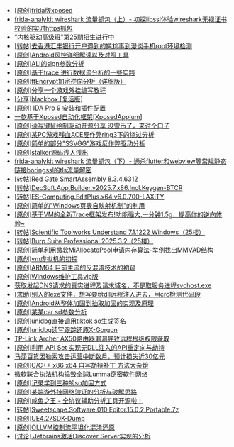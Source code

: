 + [[原创]frida版xposed](https://bbs.kanxue.com/thread-286627.htm)
+ [frida-analykit   wireshark 流量抓包（上）- 初探libssl体验wireshark无视证书校验的实时https抓包](https://bbs.kanxue.com/thread-286510.htm)
+ [“内核驱动高级班”第25期招生进行中](https://bbs.kanxue.com/thread-280081.htm)
+ [[转帖]去香港汇丰银行开户遇到的尴尬事到漫谈手机root环境检测](https://bbs.kanxue.com/thread-285754.htm)
+ [[原创]Android风控详细解读以及对照工具](https://bbs.kanxue.com/thread-286120.htm)
+ [[原创]ALI的sign参数分析](https://bbs.kanxue.com/thread-284292.htm)
+ [[原创]基于trace 进行数据流分析的一些实践](https://bbs.kanxue.com/thread-285243.htm)
+ [[原创]ttEncrypt加密逆向分析（详细版）](https://bbs.kanxue.com/thread-286273.htm)
+ [[原创]分享一个游戏外挂编写教程](https://bbs.kanxue.com/thread-286912.htm)
+ [[分享]blackbox [复活版]](https://bbs.kanxue.com/thread-286308.htm)
+ [[原创] IDA Pro 9 安装和插件配置](https://bbs.kanxue.com/thread-285604.htm)
+ [一款基于Xposed自动化框架[XposedAppium]](https://bbs.kanxue.com/thread-260992.htm)
+ [[原创]读写键鼠绘制驱动开源分享 没雪币了，来讨个口子](https://bbs.kanxue.com/thread-286756.htm)
+ [[原创]某PC游戏残血ACE反作弊ring3下的绕过分析](https://bbs.kanxue.com/thread-284667.htm)
+ [[原创]简单的部分"SSVGG"游戏反作弊驱动分析](https://bbs.kanxue.com/thread-286409.htm)
+ [[原创]stalker源码浅入浅出](https://bbs.kanxue.com/thread-286837.htm)
+ [frida-analykit   wireshark 流量抓包（下）- 通杀flutter和webview等常规静态链接boringssl的tls流量解密](https://bbs.kanxue.com/thread-286620.htm)
+ [[转帖]Red Gate SmartAssembly 8.3.4.6312](https://bbs.kanxue.com/thread-286944.htm)
+ [[转帖]DecSoft.App.Builder.v2025.7.x86.Incl.Keygen-BTCR](https://bbs.kanxue.com/thread-286943.htm)
+ [[转帖]ES-Computing.EditPlus.x64.v6.0.700-LAXiTY](https://bbs.kanxue.com/thread-286942.htm)
+ [[原创]简单的"Windows页表自映射机制"的利用](https://bbs.kanxue.com/thread-285332.htm)
+ [[原创]基于VM的全新Trace框架发布!功能强大,一分钟1.5g，提高你的逆向体验~](https://bbs.kanxue.com/thread-285471.htm)
+ [[转帖]Scientific Toolworks Understand 7.1.1222 Windows（25楼）](https://bbs.kanxue.com/thread-280018.htm)
+ [[转帖]Burp Suite Professional 2025.3.2（25楼）](https://bbs.kanxue.com/thread-280744.htm)
+ [[原创]简单利用微软MiAllocatePool申请内存算法-举例找出MMVAD结构](https://bbs.kanxue.com/thread-286414.htm)
+ [[原创]vm虚拟机的初探](https://bbs.kanxue.com/thread-284883.htm)
+ [[原创]ARM64 目前主流的反混淆技术的初窥](https://bbs.kanxue.com/thread-285567.htm)
+ [[原创]Windows维护工具vip版](https://bbs.kanxue.com/thread-286896.htm)
+ [获取发起DNS请求的真实进程及请求域名，不是取服务进程svchost.exe](https://bbs.kanxue.com/thread-286593.htm)
+ [[求助]别人的exe文件，想写要给dll远程注入进去，用crc检测代码段](https://bbs.kanxue.com/thread-286617.htm)
+ [[原创]Android从整体加固到抽取加固的实现及原理](https://bbs.kanxue.com/thread-286929.htm)
+ [[原创]某某car sd参数分析](https://bbs.kanxue.com/thread-286646.htm)
+ [[原创]unidbg直接调用tiktok so生成签名](https://bbs.kanxue.com/thread-285623.htm)
+ [[原创]unidbg读写跟踪还原X-Gorgon](https://bbs.kanxue.com/thread-285586.htm)
+ [TP-Link Archer AX50路由器漏洞导致远程根级权限获取](https://bbs.kanxue.com/thread-286949.htm)
+ [[原创]利用 API Set 实现无DLL注入的API重定向与劫持](https://bbs.kanxue.com/thread-286823.htm)
+ [马莎百货因勒索攻击运营中断数月，预计损失近30亿元](https://bbs.kanxue.com/thread-286948.htm)
+ [[原创]C/C++ x86 x64 自写劫持补丁 方法大杂烩](https://bbs.kanxue.com/thread-282745.htm)
+ [微软联合执法机构捣毁全球Lumma窃密软件网络](https://bbs.kanxue.com/thread-286947.htm)
+ [[原创]记录学到三种的so加固方式](https://bbs.kanxue.com/thread-286878.htm)
+ [[原创]某端游外挂网络验证的分析与破解思路](https://bbs.kanxue.com/thread-286748.htm)
+ [[原创]咸鱼之王 - 全协议辅助分析工具开源啦！](https://bbs.kanxue.com/thread-286907.htm)
+ [[转帖]Sweetscape.Software.010.Editor.15.0.2.Portable.7z](https://bbs.kanxue.com/thread-286309.htm)
+ [[原创]UE4.27SDK-Dump](https://bbs.kanxue.com/thread-282857.htm)
+ [[原创]OLLVM控制流平坦化混淆还原](https://bbs.kanxue.com/thread-286151.htm)
+ [[讨论] Jetbrains激活Discover Server实现的分析](https://bbs.kanxue.com/thread-283941.htm)
